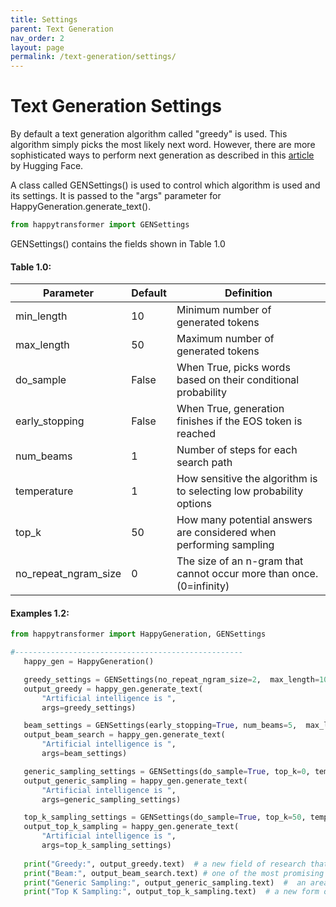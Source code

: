 ```yaml
---
title: Settings
parent: Text Generation
nav_order: 2
layout: page
permalink: /text-generation/settings/
---
```


# Text Generation Settings

By default a text generation algorithm called "greedy" is used.
This algorithm simply picks the most likely next word. 
However, there are more sophisticated ways to perform next generation as described in 
this [article](https://huggingface.co/blog/how-to-generate) by Hugging Face. 

A class called GENSettings() is used to control which algorithm is used and its settings. 
It is passed to the "args" parameter for HappyGeneration.generate_text(). 

```python
from happytransformer import GENSettings
```

GENSettings() contains the  fields shown in Table 1.0 

#### Table 1.0:  

| Parameter            |Default| Definition                                                            |
|----------------------|-------| ----------------------------------------------------------------------|
| min_length           | 10    | Minimum number of generated tokens                                    |
| max_length           | 50    | Maximum number of generated tokens                                    |
| do_sample            | False | When True, picks words based on their conditional probability         |
| early_stopping       | False | When True, generation finishes if the EOS token is reached            |
| num_beams            | 1     | Number of steps for each search path                                  |
| temperature          | 1     | How sensitive the algorithm is to selecting low probability options   |
| top_k                | 50    | How many potential answers are considered when performing sampling    |
| no_repeat_ngram_size | 0     | The size of an n-gram that cannot occur more than once. (0=infinity)  |
   
#### Examples 1.2:  
 
 ```python
from happytransformer import HappyGeneration, GENSettings

#---------------------------------------------------
    happy_gen = HappyGeneration()

    greedy_settings = GENSettings(no_repeat_ngram_size=2,  max_length=10)
    output_greedy = happy_gen.generate_text(
        "Artificial intelligence is ",
        args=greedy_settings)

    beam_settings = GENSettings(early_stopping=True, num_beams=5,  max_length=10)
    output_beam_search = happy_gen.generate_text(
        "Artificial intelligence is ",
        args=beam_settings)

    generic_sampling_settings = GENSettings(do_sample=True, top_k=0, temperature=0.7,  max_length=10)
    output_generic_sampling = happy_gen.generate_text(
        "Artificial intelligence is ",
        args=generic_sampling_settings)

    top_k_sampling_settings = GENSettings(do_sample=True, top_k=50, temperature=0.7,  max_length=10)
    output_top_k_sampling = happy_gen.generate_text(
        "Artificial intelligence is ",
        args=top_k_sampling_settings)
        
    print("Greedy:", output_greedy.text)  # a new field of research that has been gaining
    print("Beam:", output_beam_search.text) # one of the most promising areas of research in
    print("Generic Sampling:", output_generic_sampling.text)  #  an area of highly promising research, and a
    print("Top K Sampling:", output_top_k_sampling.text)  # a new form of social engineering. In this

```

